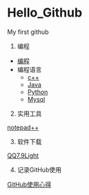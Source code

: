 # Hello_Github
My first github

1. 编程

  * [编程](编程.md)
  * 编程语言
    - [c++](https://github.com/Mecoly/CPP)
    - [Java](https://github.com/Mecoly/Java)
    - [Python](https://github.com/Mecoly/Python)
    - [Mysql](https://github.com/Mecoly/Mysql)

2. 实用工具

[notepad++](notepad++.md)

3. 软件下载

[QQ7.9Light]()

4. 记录GitHub使用

[GitHub使用心得](Github使用方法.md)
